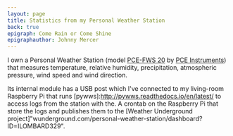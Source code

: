 ```yaml
---
layout: page
title: Statistics from my Personal Weather Station 
back: true
epigraph: Come Rain or Come Shine
epigraphauthor: Johnny Mercer
---
```


I own a Personal Weather Station (model [PCE-FWS 20](https://www.pce-instruments.com/english/measuring-instruments/test-meters/thermometer-pce-instruments-thermometer-pce-fws-20-det_60037.htm) by [PCE Instruments](https://www.pce-instruments.com)) that measures temperature, relative humidity, precipitation, atmospheric pressure, wind speed and wind direction.

Its internal module has a USB post which I've connected to my living-room Raspberry Pi that runs [pywws]:http://pywws.readthedocs.io/en/latest/ to access logs from the station with the. 
A crontab on the Raspberry Pi that store the logs and publishes them to the [Weather Underground project]"wunderground.com/personal-weather-station/dashboard?ID=ILOMBARD329". 

<!-- 
<div class="controls">
    <button onclick="LastFMTreemap.getWkArtists();"><span class="all">Weekly Artists</span></button>
    <button onclick="LastFMTreemap.getWkAlbums();"><span class="pc">Weekly Albums</span></button>
    <button onclick="LastFMTreemap.getWkTracks();"><span class="mob">Weekly Tracks</span></button><br><br>
    <button onclick="LastFMTreemap.getTopArtists();"><span class="all">Top Artists</span></button>
    <button onclick="LastFMTreemap.getTopAlbums();"><span class="pc">Top Albums</span></button>
    <button onclick="LastFMTreemap.getTopTracks();"><span class="mob">Top Tracks</span></button>
</div>
-->
<div id='chart'>
    
</div>
<!--
<div id="legend">
<ul>
	<li class="q1"></li>
	<li class="q2"></li>
	<li class="q3"></li>
	<li class="q4"></li>
	<li class="q5"></li>
	<li class="q6"></li>
	<li class="q7"></li>
	<li class="q8"></li>
	<li class="q9"></li>
	<li class="q10"></li>
	<li class="q11"></li>
</ul>
<p class="more">more plays</p>
<p class="less">less plays</p>
</div>
-->
<script  type="text/javascript" src="/js/d3.v3.min.js"> </script>

<style>
body {
  shape-rendering: crispEdges;
}
.day {
  fill: #fff;
  stroke: #ccc;
}
.month {
  fill: none;
  stroke: #666;
  stroke-width: 1px;
}

/* Inside Temperature */
.temp .q10-11{fill:rgb(165,0,38)}
.RdYlGn .q9-11{fill:rgb(215,48,39)}
.RdYlGn .q8-11{fill:rgb(244,109,67)}
.RdYlGn .q7-11{fill:rgb(253,174,97)}
.RdYlGn .q6-11{fill:rgb(254,224,139)}
.RdYlGn .q5-11{fill:rgb(255,255,191)}
.RdYlGn .q4-11{fill:rgb(217,239,139)}
.RdYlGn .q3-11{fill:rgb(166,217,106)}
.RdYlGn .q2-11{fill:rgb(102,189,99)}
.RdYlGn .q1-11{fill:rgb(26,152,80)}
.RdYlGn .q0-11{fill:rgb(0,104,55)}

</style>
<script>

var width = 480,
    height = 75,
    cellSize = 8.4; // cell size

var thisYear = (new Date()).getFullYear();
	
var numberFormat = d3.format(".1"),
    dateFormat = d3.time.format("%Y-%m-%d");

var color = d3.scale.quantize()
    .domain([0,40])
    .range(d3.range(11).map(function(d) { return "q" + d + "-11"; }));

var svg = d3.select("body").selectAll("svg")
    .data(d3.range(2015, thisYear+1))
	.enter().append("svg")
    .attr("width", width)
    .attr("height", height)
    .attr("class", "RdYlGn")
  	.append("g")
    .attr("transform", "translate(" + ((width - cellSize * 53) / 2) + "," + (height - cellSize * 7 - 1) + ")");

svg.append("text")
    .attr("transform", "translate(-6," + cellSize * 3.5 + ")rotate(-90)")
    .style("text-anchor", "middle")
    .text(function(d) { return d; });

var rect = svg.selectAll(".day")
    .data(function(d) { return d3.time.days(new Date(d, 0, 1), new Date(d + 1, 0, 1)); })
  	.enter().append("rect")
    .attr("class", "day")
    .attr("width", cellSize)
    .attr("height", cellSize)
    .attr("x", function(d) { return d3.time.weekOfYear(d) * cellSize; })
    .attr("y", function(d) { return d.getDay() * cellSize; })
    .datum(dateFormat);

rect.append("title")
    .text(function(d) { return d; });

svg.selectAll(".month")
    .data(function(d) { return d3.time.months(new Date(d, 0, 1), new Date(d + 1, 0, 1)); })
  .enter().append("path")
    .attr("class", "month")
    .attr("d", monthPath);

d3.csv("data/alldays.txt", function(error, csv) {
  if (error) throw error;

  var data = d3.nest()
    .key(function(d) { return d.Date; })
    .rollup(function(d) { return d[0].OutMax })
    .map(csv);

  rect.filter(function(d) { return d in data; })
      .attr("class", function(d) { return "day " + color(data[d]); })
    .select("title")
      .text(function(d) { return d + ": " + numberFormat(data[d])+'mm'; });
});

function monthPath(t0) {
  var t1 = new Date(t0.getFullYear(), t0.getMonth() + 1, 0),
      d0 = t0.getDay(), w0 = d3.time.weekOfYear(t0),
      d1 = t1.getDay(), w1 = d3.time.weekOfYear(t1);
  return "M" + (w0 + 1) * cellSize + "," + d0 * cellSize
      + "H" + w0 * cellSize + "V" + 7 * cellSize
      + "H" + w1 * cellSize + "V" + (d1 + 1) * cellSize
      + "H" + (w1 + 1) * cellSize + "V" + 0
      + "H" + (w0 + 1) * cellSize + "Z";
}
</script>